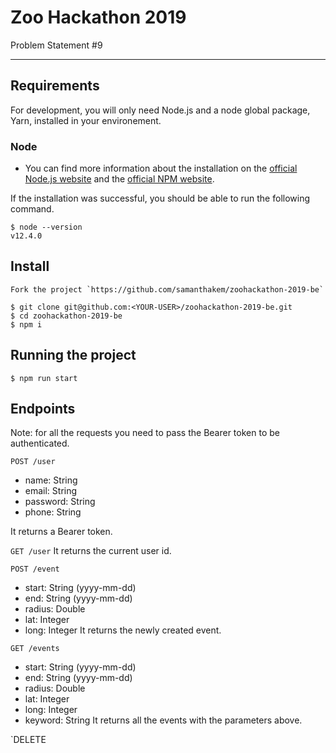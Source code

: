 # Zoo Hackathon 2019

Problem Statement #9

---
## Requirements

For development, you will only need Node.js and a node global package, Yarn, installed in your environement.

### Node
- You can find more information about the installation on the [official Node.js website](https://nodejs.org/) and the [official NPM website](https://npmjs.org/).

If the installation was successful, you should be able to run the following command.

    $ node --version
    v12.4.0

## Install

    Fork the project `https://github.com/samanthakem/zoohackathon-2019-be`

    $ git clone git@github.com:<YOUR-USER>/zoohackathon-2019-be.git
    $ cd zoohackathon-2019-be
    $ npm i

## Running the project

    $ npm run start

## Endpoints

Note: for all the requests you need to pass the Bearer token to be authenticated.

`POST /user`
 - name: String
 - email: String
 - password: String
 - phone: String

 It returns a Bearer token.

`GET /user`
It returns the current user id.

`POST /event`
 - start: String (yyyy-mm-dd)
 - end: String (yyyy-mm-dd)
 - radius: Double
 - lat: Integer
 - long: Integer
It returns the newly created event.

`GET /events`
 - start: String (yyyy-mm-dd)
 - end: String (yyyy-mm-dd)
 - radius: Double
 - lat: Integer
 - long: Integer
 - keyword: String
It returns all the events with the parameters above.

`DELETE
